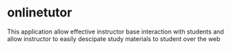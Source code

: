 # onlinetutor
This application  allow effective instructor base interaction with students and allow instructor to easily descipate study materials to student over the web
